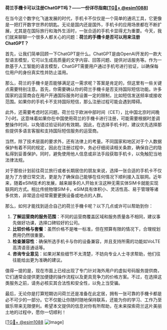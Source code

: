 **荷兰手機卡可以注册ChatGPT吗？——一份详尽指南[[TG💪+ @esim1088](https://t.me/s/esim1088)]**

在当今这个数字化飞速发展的时代，手机卡不仅仅是一个简单的通讯工具，它更像是一把打开数字世界的钥匙。无论是国内还是国外，手机卡的应用场景都在不断扩展，尤其是在国际旅行和海外生活时，一张合适的手机卡显得尤为重要。今天，我们就来聊聊一个很多人都关心的问题：**荷兰的手機卡是否可以用来注册ChatGPT？**

首先，让我们简单回顾一下ChatGPT是什么。ChatGPT是由OpenAI开发的一款大型语言模型，它可以生成高质量的文字内容、回答问题、提供对话服务等。作为一款基于人工智能的语言模型，ChatGPT需要用户通过手机号进行验证，以确保每位用户的身份真实性并防止滥用。

那么，荷兰的手機卡是否能够满足这一需求呢？答案是肯定的，但这里有一些关键点需要特别注意。首先，你需要确认你的荷兰手機卡是否支持国际短信功能。许多国家的运营商会在用户开通国际服务时设置一定的限制，比如短信发送频率或接收范围。如果你的手机卡不支持国际短信，那么注册过程可能会遇到障碍。

此外，还需要考虑时区问题。荷兰位于欧洲中部时间（CET），比中国北京时间晚7小时。这意味着如果你在中国使用荷兰的手機卡进行注册，可能需要根据时差调整操作时间，以免错过验证码的有效期。因此，在选择手机卡时，建议优先选择那些提供多语言客服和支持国际短信服务的运营商。

当然，除了技术层面的要求外，还有法律上的考量。不同国家和地区对于个人数据保护有着不同的规定，因此在注册过程中，务必仔细阅读相关条款，确保自己的隐私得到妥善保护。同时，避免使用他人信息或非法手段获取手机卡，以免触犯当地法律法规。

对于那些计划前往荷兰旅行或者长期居住的朋友来说，选择一张合适的手机卡不仅是为了方便日常交流，更是为了确保自己能够在任何情况下顺利接入互联网。近年来，随着eSIM技术的发展，越来越多的人开始关注这种无需实体SIM卡就能实现联网的方式。相比传统物理SIM卡，eSIM具有体积小、灵活性高、易于管理等诸多优势，非常适合经常需要更换设备或地点的人群。

那么，如何才能找到适合自己的荷兰手機卡呢？以下几点或许可以帮助到你：

1. **了解运营商的服务范围**：不同的运营商覆盖区域和服务质量各不相同，建议事先做好功课，选择口碑较好的公司。
2. **比较价格与套餐**：虽然价格不是唯一标准，但在预算有限的情况下，合理规划费用仍然很重要。
3. **检查兼容性**：确保所选手机卡与你的设备兼容，并且支持所需的功能如VoLTE高清语音通话等。
4. **咨询专业意见**：如果对某些细节不太清楚，不妨向专业人士寻求帮助，他们往往能给出更为准确的建议。

值得一提的是，现在市面上已经出现了专门针对海外用户的虚拟号码服务提供商，它们通常会提供更加便捷的操作流程以及更具竞争力的价格方案。不过，在选择这类服务之前，请务必核实其合法性和安全性，以免上当受骗。

最后，无论你是打算短期访问荷兰还是准备在此定居，拥有一张可靠的手機卡都是必不可少的一部分。它不仅能让你随时随地保持联系，还能为你的学习、工作乃至娱乐带来无限便利。希望本文提供的信息对你有所帮助，在未来探索荷兰这片美丽土地的过程中，愿你一切顺利！

[[TG💪+ @esim1088](https://t.me/s/esim1088) ![Image](https://i.postimg.cc/4NQfJmqS/Snipaste-2025-05-13-00-14-12.png)]